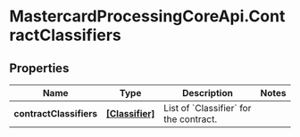 # MastercardProcessingCoreApi.ContractClassifiers

## Properties

Name | Type | Description | Notes
------------ | ------------- | ------------- | -------------
**contractClassifiers** | [**[Classifier]**](Classifier.md) | List of &#x60;Classifier&#x60; for the contract.  | 


